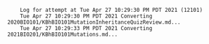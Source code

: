         Log for attempt at Tue Apr 27 10:29:30 PM PDT 2021 (12101)
        Tue Apr 27 10:29:30 PM PDT 2021 Converting 2020BIO101/KBhBIO101MutationInheritanceQuizReview.md...
        Tue Apr 27 10:29:33 PM PDT 2021 Converting 2021BIO201/KBhBIO101Mutations.md...
